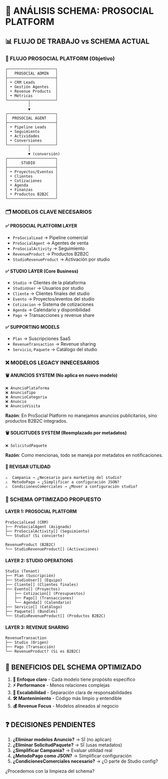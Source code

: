 # 🎯 ANÁLISIS SCHEMA: PROSOCIAL PLATFORM

## 📊 FLUJO DE TRABAJO vs SCHEMA ACTUAL

### 🚀 FLUJO PROSOCIAL PLATFORM (Objetivo)

```
┌─────────────────────┐
│   PROSOCIAL ADMIN   │
├─────────────────────┤
│ • CRM Leads         │
│ • Gestión Agentes   │
│ • Revenue Products  │
│ • Métricas          │
└─────────┬───────────┘
          │
          ▼
┌─────────────────────┐
│  PROSOCIAL AGENT    │
├─────────────────────┤
│ • Pipeline Leads    │
│ • Seguimiento       │
│ • Actividades       │
│ • Conversiones      │
└─────────┬───────────┘
          │
          ▼ (conversión)
┌─────────────────────┐
│      STUDIO         │
├─────────────────────┤
│ • Proyectos/Eventos │
│ • Clientes          │
│ • Cotizaciones      │
│ • Agenda            │
│ • Finanzas          │
│ • Productos B2B2C   │
└─────────────────────┘
```

### 🗂️ MODELOS CLAVE NECESARIOS

#### ✅ **PROSOCIAL PLATFORM LAYER**

- `ProSocialLead` → Pipeline comercial
- `ProSocialAgent` → Agentes de venta
- `ProSocialActivity` → Seguimiento
- `RevenueProduct` → Productos B2B2C
- `StudioRevenueProduct` → Activación por studio

#### ✅ **STUDIO LAYER (Core Business)**

- `Studio` → Clientes de la plataforma
- `StudioUser` → Usuarios por studio
- `Cliente` → Clientes finales del studio
- `Evento` → Proyectos/eventos del studio
- `Cotizacion` → Sistema de cotizaciones
- `Agenda` → Calendario y disponibilidad
- `Pago` → Transacciones y revenue share

#### ✅ **SUPPORTING MODELS**

- `Plan` → Suscripciones SaaS
- `RevenueTransaction` → Revenue sharing
- `Servicio`, `Paquete` → Catálogo del studio

### ❌ MODELOS LEGACY INNECESARIOS

#### 🗑️ **ANUNCIOS SYSTEM** (No aplica en nuevo modelo)

```
❌ AnuncioPlataforma
❌ AnuncioTipo
❌ AnuncioCategoria
❌ Anuncio
❌ AnuncioVisita
```

**Razón**: En ProSocial Platform no manejamos anuncios publicitarios, sino productos B2B2C integrados.

#### 🗑️ **SOLICITUDES SYSTEM** (Reemplazado por metadatos)

```
❌ SolicitudPaquete
```

**Razón**: Como mencionas, todo se maneja por metadatos en notificaciones.

#### 🤔 **REVISAR UTILIDAD**

```
⚠️  Campania → ¿Necesario para marketing del studio?
⚠️  MetodoPago → ¿Simplificar a configuración JSON?
⚠️  CondicionesComerciales → ¿Mover a configuración studio?
```

### 🎯 SCHEMA OPTIMIZADO PROPUESTO

#### **LAYER 1: PROSOCIAL PLATFORM**

```
ProSocialLead (CRM)
├── ProSocialAgent (Asignado)
├── ProSocialActivity[] (Seguimiento)
└── Studio? (Si convierte)

RevenueProduct (B2B2C)
└── StudioRevenueProduct[] (Activaciones)
```

#### **LAYER 2: STUDIO OPERATIONS**

```
Studio (Tenant)
├── Plan (Suscripción)
├── StudioUser[] (Equipo)
├── Cliente[] (Clientes finales)
├── Evento[] (Proyectos)
│   ├── Cotizacion[] (Presupuestos)
│   ├── Pago[] (Transacciones)
│   └── Agenda[] (Calendario)
├── Servicio[] (Catálogo)
├── Paquete[] (Bundles)
└── StudioRevenueProduct[] (Productos B2B2C)
```

#### **LAYER 3: REVENUE SHARING**

```
RevenueTransaction
├── Studio (Origen)
├── Pago (Transacción)
└── RevenueProduct? (Si es B2B2C)
```

## 🚀 BENEFICIOS DEL SCHEMA OPTIMIZADO

1. **🎯 Enfoque claro** - Cada modelo tiene propósito específico
2. **⚡ Performance** - Menos relaciones complejas
3. **🧩 Escalabilidad** - Separación clara de responsabilidades
4. **🛠️ Mantenimiento** - Código más limpio y entendible
5. **💰 Revenue Focus** - Modelos alineados al negocio

## ❓ DECISIONES PENDIENTES

1. **¿Eliminar modelos Anuncio?** → SÍ (no aplican)
2. **¿Eliminar SolicitudPaquete?** → SÍ (usas metadatos)
3. **¿Simplificar Campania?** → Evaluar utilidad real
4. **¿MetodoPago como JSON?** → Simplificar configuración
5. **¿CondicionesComerciales necesario?** → ¿O parte de Studio config?

¿Procedemos con la limpieza del schema?

